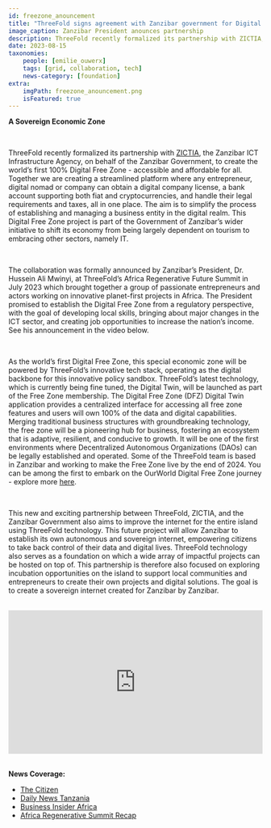 ```yaml
---
id: freezone_anouncement
title: "ThreeFold signs agreement with Zanzibar government for Digital Free Zone"
image_caption: Zanzibar President anounces partnership
description: ThreeFold recently formalized its partnership with ZICTIA, the Zanzibar ICT Infrastructure Agency, and the Zanzibar Government to create the world’s first 100% Digital Free Zone - accessible and affordable for all.
date: 2023-08-15
taxonomies:
    people: [emilie_ouwerx]
    tags: [grid, collaboration, tech]
    news-category: [foundation]
extra:
    imgPath: freezone_anouncement.png
    isFeatured: true
---
```


**A Sovereign Economic Zone**

<br>

ThreeFold recently formalized its partnership with [ZICTIA](https://zictia.go.tz/), the Zanzibar ICT Infrastructure Agency, on behalf of the Zanzibar Government, to create the world’s first 100% Digital Free Zone - accessible and affordable for all. Together we are creating a streamlined platform where any entrepreneur, digital nomad or company can obtain a digital company license, a bank account supporting both fiat and cryptocurrencies, and handle their legal requirements and taxes, all in one place. The aim is to simplify the process of establishing and managing a business entity in the digital realm. This Digital Free Zone project is part of the Government of Zanzibar’s wider initiative to shift its economy from being largely dependent on tourism to embracing other sectors, namely IT. 

<br/>

The collaboration was formally announced by Zanzibar’s President, Dr. Hussein Ali Mwinyi, at ThreeFold’s Africa Regenerative Future Summit in July 2023 which brought together a group of passionate entrepreneurs and actors working on innovative planet-first projects in Africa. The President promised to establish the Digital Free Zone from a regulatory perspective, with the goal of developing local skills, bringing about major changes in the ICT sector, and creating job opportunities to increase the nation’s income. See his announcement in the video below. 

<br/>

As the world’s first Digital Free Zone, this special economic zone will be powered by ThreeFold’s innovative tech stack, operating as the digital backbone for this innovative policy sandbox. ThreeFold’s latest technology, which is currently being fine tuned, the Digital Twin, will be launched as part of the Free Zone membership. The Digital Free Zone (DFZ) Digital Twin application provides a centralized interface for accessing all free zone features and users will own 100% of the data and digital capabilities. Merging traditional business structures with groundbreaking technology, the free zone will be a pioneering hub for business, fostering an ecosystem that is adaptive, resilient, and conducive to growth. It will be one of the first environments where Decentralized Autonomous Organizations (DAOs) can be legally established and operated. Some of the ThreeFold team is based in Zanzibar and working to make the Free Zone live by the end of 2024. You can be among the first to embark on the OurWorld Digital Free Zone journey - explore more [here](https://freezone.ourworld.tf/). 

<br/>

This new and exciting partnership between ThreeFold, ZICTIA, and the Zanzibar Government also aims to improve the internet for the entire island using ThreeFold technology. This future project will allow Zanzibar to establish its own autonomous and sovereign internet, empowering citizens to take back control of their data and digital lives. ThreeFold technology also serves as a foundation on which a wide array of impactful projects can be hosted on top of. This partnership is therefore also focused on exploring incubation opportunities on the island to support local communities and entrepreneurs to create their own projects and digital solutions. The goal is to create a sovereign internet created for Zanzibar by Zanzibar. 

<br/>

<div style="padding:56.25% 0 0 0;position:relative;"><iframe src="https://player.vimeo.com/video/927507595?h=505d77941a&amp;badge=0&amp;autopause=0&amp;player_id=0&amp;app_id=58479" frameborder="0" allow="autoplay; fullscreen; picture-in-picture; clipboard-write" style="position:absolute;top:0;left:0;width:100%;height:100%;" title="Free Zone President Speech"></iframe></div><script src="https://player.vimeo.com/api/player.js"></script>

<br>

**News Coverage:**
- [The Citizen](https://www.thecitizen.co.tz/tanzania/zanzibar/zanzibar-seeks-to-become-digital-freezone--4316150)
- [Daily News Tanzania](https://dailynews.co.tz/mwinyi-commits-to-improvement-of-digital-spaces/)
- [Business Insider Africa](https://africa.businessinsider.com/local/markets/zanzibar-is-looking-to-explore-other-economic-options-outside-of-tourism/bxxl3wh)
- [Africa Regenerative Summit Recap](https://youtu.be/GIBlmID7g5o?t=246&si=KYEExcPFHUCU7HKY) 
